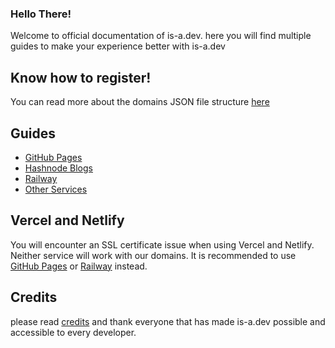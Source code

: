 ### Hello There!

Welcome to official documentation of is-a.dev. here you will find multiple guides to make your experience better with is-a.dev

## Know how to register!
You can read more about the domains JSON file structure [here](json/index.md)

## Guides

* [GitHub Pages](github/Index.md)
* [Hashnode Blogs](hashnode/Index.md)
* [Railway](railway/Index.md)
* [Other Services](other/Index.md)

## Vercel and Netlify
You will encounter an SSL certificate issue when using Vercel and Netlify. Neither service will work with our domains. It is recommended to use [GitHub Pages](https://pages.github.com) or [Railway](https://railway.app) instead.

## Credits
please read [credits](credits/index.md) and thank everyone that has made is-a.dev possible and accessible to every developer.
